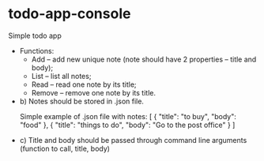 # todo-app-console

Simple todo app

<ul><li>Functions: 
<ul><li>	Add – add new unique note (note should have 2 properties – title and body);</li>
<li>	List – list all notes;</li>
<li>	Read – read one note by its title;</li>
<li> Remove – remove one note by its title.</li></ul>

<li>b)	Notes should be stored in .json file. </li>

Simple example of .json file with notes:
[
  {
    "title": "to buy",
    "body": "food"
  },
  {
    "title": "things to do",
    "body": "Go to the post office"
  }
]
<li>c)	Title and body  should be passed through command line arguments (function to call, title, body) </li> </ul>
